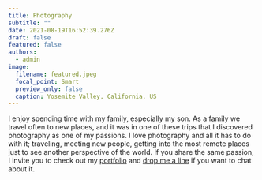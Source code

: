 ```yaml
---
title: Photography
subtitle: ""
date: 2021-08-19T16:52:39.276Z
draft: false
featured: false
authors:
  - admin
image:
  filename: featured.jpeg
  focal_point: Smart
  preview_only: false
  caption: Yosemite Valley, California, US
---
```

I enjoy spending time with my family, especially my son. As a family we travel often to new places, and it was in one of these trips that I discovered photography as one of my passions. I love photography and all it has to do with it; traveling, meeting new people, getting into the most remote places just to see another perspective of the world. If you share the same passion, I invite you to check out my [portfolio](<https://500px.com/lauradv>) and [drop me a line](https://lauradubreuilvall.netlify.app/#contact) if you want to chat about it.[](https://500px.com/lauradv)
